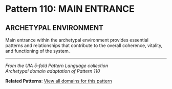 # Pattern 110: MAIN ENTRANCE

## ARCHETYPAL ENVIRONMENT

Main entrance within the archetypal environment provides essential patterns and relationships that contribute to the overall coherence, vitality, and functioning of the system.

---

*From the UIA 5-fold Pattern Language collection*  
*Archetypal domain adaptation of Pattern 110*

**Related Patterns**: [View all domains for this pattern](../../UIA/md/T110%20MAIN%20ENTRANCE.md)
